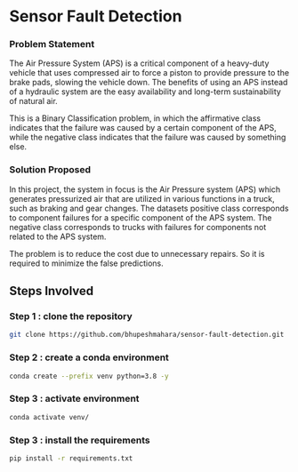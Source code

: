 # Sensor Fault Detection

### Problem Statement
The Air Pressure System (APS) is a critical component of a heavy-duty vehicle that uses compressed air to force a piston to provide pressure to the brake pads, slowing the vehicle down. The benefits of using an APS instead of a hydraulic system are the easy availability and long-term sustainability of natural air.

This is a Binary Classification problem, in which the affirmative class indicates that the failure was caused by a certain component of the APS, while the negative class
indicates that the failure was caused by something else.

### Solution Proposed 
In this project, the system in focus is the Air Pressure system (APS) which generates pressurized air that are utilized in various functions in a truck, such as braking and gear changes. The datasets positive class corresponds to component failures for a specific component of the APS system. The negative class corresponds to trucks with failures for components not related to the APS system.

The problem is to reduce the cost due to unnecessary repairs. So it is required to minimize the false predictions.

## Steps Involved

### Step 1 : clone the repository
```bash
git clone https://github.com/bhupeshmahara/sensor-fault-detection.git
```
### Step 2 : create a conda environment
```bash
conda create --prefix venv python=3.8 -y
```
### Step 3 : activate environment
```bash
conda activate venv/
```
### Step 3 : install the requirements
```bash
pip install -r requirements.txt
```
